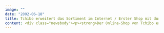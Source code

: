 ```yaml
---
image: ""
date: "2002-06-18"
title: Tchibo erweitert das Sortiment im Internet / Erster Shop mit durchgängig sichtbarem Bestellstatus
content: <div class="newsbody"><p><strong>Der Online-Shop von Tchibo erweitert sein wöchentlich wechselndes Non-Food-Sortiment um feste Produktbereiche</strong></p><p>Für Dienstleistungen wie "Tchibo reisen", die in Kooperation mit Axa Colonia angebotenen Versicherungsprodukte und das Weinsortiment hat der Kaffee-Röster eigene "Shops-im-Shop" geschaffen.</p><p>Mit den neuen Produkten hat Tchibo auch das Design des gesamten Auftritts aufgefrischt. Die Site tritt jetzt optisch leichter und noch benutzerfreundlicher auf. Verantwortlich für die technische Weiterentwicklung und die optische Umsetzung ist SinnerSchrader. Der Internetdienstleister betreut Tchibo seit zwei Jahren in allen Aspekten des eBusiness.</p><p>Als erste große eCommerce-Website zeigt tchibo.de durchgängig den Status einer Bestellung an. Ein Mini-Warenkorb informiert laufend über den aktuellen Wert der bislang ausgewählten Produkte. "Klare Aussagen über die tatsächlichen Kosten können die Abbrecherquote senken", lautet die Erfahrung von Matthias Schrader, Vorstandsvorsitzer der SinnerSchrader Aktiengesellschaft. Eigene Untersuchungen des eBusiness-Dienstleisters haben gezeigt, dass mangelnde Informationen über Kosten, Sicherheit und Versandkonditionen zu den größten Kritikpunkten von Online-Shoppern zählen.</p><p><a class="news-backlink" href="/de/"><svg class="svg-ico svg-ico--arrow-left"><use xlink&#58;href="#arrow-down"></use></svg>Zurück zur Presse Übersicht</a></p></div>
---
```

